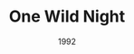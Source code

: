 ---
layout: productions
title: One Wild Night
date: 1992
image_credit: 
image_alt:
image_caption:
category: play
Theatre: Orange Park Community Theatre
showtimes: 
cast:
crew:
  Director: Michael Lipp
external_links:
---
